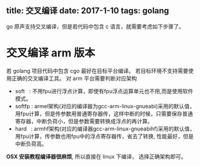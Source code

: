 title: 交叉编译
date: 2017-1-10
tags: golang
---

go 原声支持交叉编译，但是若代码中包含 c 语言，就需要考虑如下步骤了。

交叉编译 arm 版本
==============

若 golang 项目代码中包含 cgo 最好在目标平台编译。 若目标环境不支持需要使用正确的交叉编译工具。 对 arm 平台需要判断对应架构

* soft   : 不用fpu进行浮点计算，即使有fpu浮点运算单元也不用,而是使用软件模式。
* softfp : armel架构(对应的编译器为gcc-arm-linux-gnueabi)采用的默认值，用fpu计算，但是传参数用普通寄存器传，这样中断的时候，只需要保存普通寄存器，中断负荷小，但是参数需要转换成浮点的再计算。
* hard   : armhf架构(对应的编译器gcc-arm-linux-gnueabihf)采用的默认值，用fpu计算，传参数也用fpu中的浮点寄存器传，省去了转换, 性能最好，但是中断负荷高。

**OSX 安装教程编译器很麻烦**, 所以直接在 linux 下编译， 选择正确架构即可。